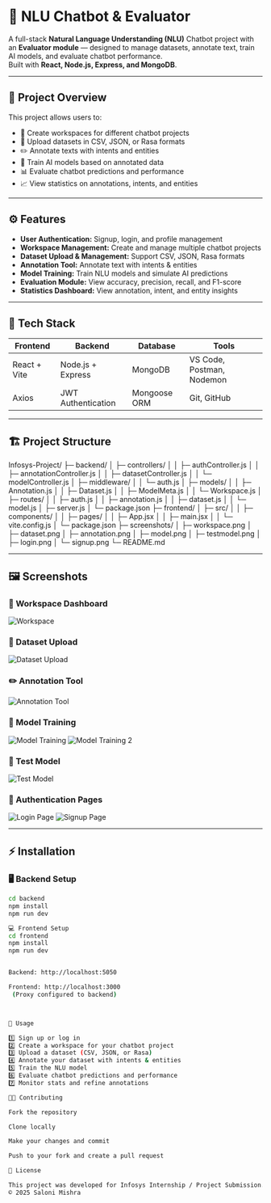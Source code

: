 # 🧠 NLU Chatbot & Evaluator

A full-stack **Natural Language Understanding (NLU)** Chatbot project with an **Evaluator module** — designed to manage datasets, annotate text, train AI models, and evaluate chatbot performance.  
Built with **React, Node.js, Express, and MongoDB**.

---

## 🚀 Project Overview

This project allows users to:

- 🧩 Create workspaces for different chatbot projects  
- 📂 Upload datasets in CSV, JSON, or Rasa formats  
- ✏️ Annotate texts with intents and entities  
- 🤖 Train AI models based on annotated data  
- 📊 Evaluate chatbot predictions and performance  
- 📈 View statistics on annotations, intents, and entities  

---

## ⚙️ Features

- **User Authentication:** Signup, login, and profile management  
- **Workspace Management:** Create and manage multiple chatbot projects  
- **Dataset Upload & Management:** Support CSV, JSON, Rasa formats  
- **Annotation Tool:** Annotate text with intents & entities  
- **Model Training:** Train NLU models and simulate AI predictions  
- **Evaluation Module:** View accuracy, precision, recall, and F1-score  
- **Statistics Dashboard:** View annotation, intent, and entity insights  

---

## 🧰 Tech Stack

| Frontend     | Backend            | Database | Tools |
| ------------- | ------------------ | -------- | ------------------------- |
| React + Vite  | Node.js + Express  | MongoDB  | VS Code, Postman, Nodemon |
| Axios         | JWT Authentication | Mongoose ORM | Git, GitHub |

---

## 🏗️ Project Structure

Infosys-Project/
          ├─ backend/
          │  ├─ controllers/
          │  │  ├─ authController.js
          │  │  ├─ annotationController.js
          │  │  ├─ datasetController.js
          │  │  └─ modelController.js
          │  ├─ middleware/
          │  │  └─ auth.js
          │  ├─ models/
          │  │  ├─ Annotation.js
          │  │  ├─ Dataset.js
          │  │  ├─ ModelMeta.js
          │  │  └─ Workspace.js
          │  ├─ routes/
          │  │  ├─ auth.js
          │  │  ├─ annotation.js
          │  │  ├─ dataset.js
          │  │  └─ model.js
          │  ├─ server.js
          │  └─ package.json
          ├─ frontend/
          │  ├─ src/
          │  │  ├─ components/
          │  │  ├─ pages/
          │  │  ├─ App.jsx
          │  │  ├─ main.jsx
          │  │  └─ vite.config.js
          │  └─ package.json
          ├─ screenshots/
          │  ├─ workspace.png
          │  ├─ dataset.png
          │  ├─ annotation.png
          │  ├─ model.png
          │  ├─ testmodel.png
          │  ├─ login.png
          │  └─ signup.png
          └─ README.md
          


---

## 🖼️ Screenshots

### 🧩 Workspace Dashboard
![Workspace](./screenshots/Workspace.png)

### 📂 Dataset Upload
![Dataset Upload](./screenshots/DatasetUpload.png)

### ✏️ Annotation Tool
![Annotation Tool](./screenshots/Annotation%201.png)

### 🤖 Model Training
![Model Training](./screenshots/Model%20Training1.png)
![Model Training 2](./screenshots/ModelT.2.png)

### 🧪 Test Model
![Test Model](./screenshots/Testmodel.png)

### 🔐 Authentication Pages
![Login Page](./screenshots/LoginPage.png)
![Signup Page](./screenshots/SignupPage.png)

---

## ⚡ Installation

### 🖥️ Backend Setup
```bash
cd backend
npm install
npm run dev

💻 Frontend Setup
cd frontend
npm install
npm run dev


Backend: http://localhost:5050

Frontend: http://localhost:3000
 (Proxy configured to backend)



🧩 Usage

1️⃣ Sign up or log in
2️⃣ Create a workspace for your chatbot project
3️⃣ Upload a dataset (CSV, JSON, or Rasa)
4️⃣ Annotate your dataset with intents & entities
5️⃣ Train the NLU model
6️⃣ Evaluate chatbot predictions and performance
7️⃣ Monitor stats and refine annotations

🧑‍💻 Contributing

Fork the repository

Clone locally

Make your changes and commit

Push to your fork and create a pull request

🪪 License

This project was developed for Infosys Internship / Project Submission.
© 2025 Saloni Mishra

